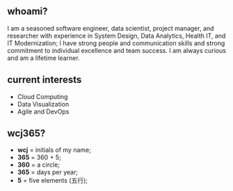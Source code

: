 ## whoami?
I am a seasoned software engineer, data scientist, project manager, and researcher with experience in System Design, Data Analytics, Health IT, and IT Modernization; I have strong people and communication skills and strong commitment to individual excellence and team success. I am always curious and am a lifetime learner.
## current interests
- Cloud Computing
- Data Visualization
- Agile and DevOps
## wcj365?
- **wcj** = initials of my name; 
- **365** = 360 + 5; 
- **360** = a circle; 
- **365** = days per year; 
- **5** = five elements (五行); 
